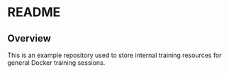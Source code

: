 # README

## Overview

This is an example repository used to store internal training resources for general Docker training sessions.